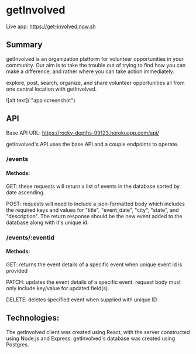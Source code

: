 # getInvolved

Live app: https://get-involved.now.sh

## Summary

getInvolved is an organization platform for volunteer
opportunities in your community. Our aim is to take the trouble out of
trying to find how you can make a difference, and rather
where you can take action immediately.

explore, post, search, organize, and share volunteer opportunities all
from one central location with getInvolved.

![alt text]( "app screenshot")

## API

Base API URL: https://rocky-depths-99123.herokuapp.com/api/

getInvolved's API uses the base API and a couple endpoints to operate.

### /events

#### Methods:

GET: these requests will return a list of events in the database sorted by date ascending.

POST: requests will need to include a json-formatted body which includes the required keys and values for "title", "event_date", "city", "state", and "description". The return response should be the new event added to the database along with it's unique id.

### /events/:eventid

#### Methods:

GET: returns the event details of a specific event when unique event id is provided

PATCH: updates the event details of a specific event. request body must only include key/value for updated field(s).

DELETE: deletes specified event when supplied with unique ID

## Technologies:

The getInvolved client was created using React, with the server constructed using Node.js and Express. getInvolved's database was created using Postgres.
